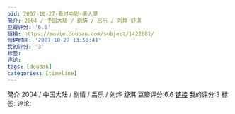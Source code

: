 ```yaml
---
pid: 2007-10-27-看过电影-美人草
简介: 2004 / 中国大陆 / 剧情 / 吕乐 / 刘烨 舒淇
豆瓣评分: '6.6'
链接: https://movie.douban.com/subject/1422081/
创建时间: '2007-10-27 13:50:41'
我的评分: '3'
标签:
评论:
tags: [douban]
categories: [timeline]
---
```

简介:2004 / 中国大陆 / 剧情 / 吕乐 / 刘烨 舒淇
豆瓣评分:6.6
[链接](https://movie.douban.com/subject/1422081/)
我的评分:3
标签:
评论:
